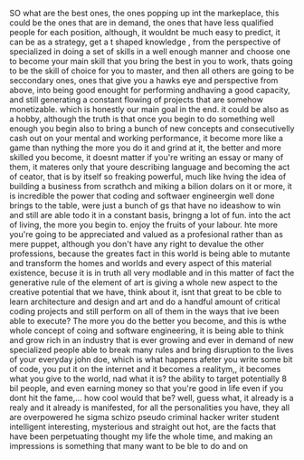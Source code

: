 SO what are the best ones, the ones popping up int the markeplace, this could be the ones that are in demand, the ones that have less qualified people for each position, although, it wouldnt be much easy to predict, it can be as a strategy, get a t shaped knowledge ,  from the perspective of specialized in doing a set of skills in a well enough manner and choose one to become your main skill that you bring the best in you to work, thats going to be the skill of choice for you to master, and then all others are going to be seccondary ones, ones that give you a hawks eye and perspective from above, into being good enought for performing andhaving a good capacity, and still generating a constant flowing of projects that are somehow monetizable. which is honestly our main goal in the end. it could be also as a hobby, although the truth is that once you begin to do something well enough you begin also to bring a bunch of new concepts and consecutivelly cash out on your mental and working performance, it become more like a game than nything the more you do it and grind at it, the better and more skilled you become, it doesnt matter if you're writing an essay or many of them, it materes only that youre describing language and becoming the act of ceator, that is by itself so freaking powerful, much like hving the idea of building a business from scrathch and miking a bilion dolars on it or more, it is incredible the power that coding and softwaer engineergin well done brings to the table, were just a bunch of gs that have no ideashow to win and still are able todo it in a constant basis, bringng a lot of fun. into the act of living, the more you begin to. enjoy the fruits of your labour. hte more you're going to be appreciated and valued as a profesional rather than as mere puppet, although you don't have any right to devalue the other professions, because the greates fact in this world is being able to mutante and transform the homes and worlds and every aspect of this material existence, becuse it is in truth all very modlable and in this matter of fact the generative rule of the element of art is giving a whole new aspect to the creative potential that we have, think about it, isnt that great to be cble to learn architecture and design and art and do a handful amount of critical coding projects and still perform on all of them in the ways that ive been able to execute? The more you do the better you become, and this is wthe whole concept of coing and software engineering, it is being able to think and grow rich in an industry that is ever growing and ever in demand of new specialized people able to break many rules and bring disruption to the lives of your everyday john doe, which is what happens afeter you write some bit of code, you put it on the internet and it becomes a realitym,, it becomes what you give to the world, nad what it is? the ability to target potentially 8 bil people, and even earning money so that you're good in life even if you dont hit the fame,... how cool would that be? well, guess what, it already is a realy and it already is manifested, for all the personalities you have, they all are overpowered he sigma schizo pseudo criminal hacker writer student intelligent interesting, mysterious and straight out hot, are the facts that have been perpetuating thought my life the whole time, and making an impressions is something that many want to be ble to do and on